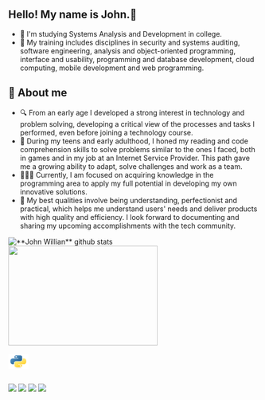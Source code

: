 ## Hello! My name is John.👋

- 🏫 I'm studying Systems Analysis and Development in college.
- 🌱 My training includes disciplines in security and systems auditing, software engineering, analysis and object-oriented programming, interface and usability, programming and database development, cloud computing, mobile development and web programming.
##

## 👤 About me
- 🔍 From an early age I developed a strong interest in technology and problem solving, developing a critical view of the processes and tasks I performed, even before joining a technology course.
- 🧠 During my teens and early adulthood, I honed my reading and code comprehension skills to solve problems similar to the ones I faced, both in games and in my job at an Internet Service Provider. This path gave me a growing ability to adapt, solve challenges and work as a team.
- 🧑🏽‍💻 Currently, I am focused on acquiring knowledge in the programming area to apply my full potential in developing my own innovative solutions.
- 🫡 My best qualities involve being understanding, perfectionist and practical, which helps me understand users' needs and deliver products with high quality and efficiency. I look forward to documenting and sharing my upcoming accomplishments with the tech community.

<div>
<img height="200em" align="center" src="https://github-readme-stats.vercel.app/api?username=Jz1nn&theme=gotham&show_icons=true&count_private=true&line_height=27" alt="**John Willian** github stats"/>
</a>
<img height="200em" width="300" align="center" src="https://github-readme-stats.vercel.app/api/top-langs/?username=Jz1nn&theme=outrun&hide_langs_below=1&line_height=27" />
<div style="display: inline_block"><br>
<img align="center" alt="John-Python" height="30" width="40" src="https://raw.githubusercontent.com/devicons/devicon/master/icons/python/python-original.svg">
</div>

##

<div> 
  <a href="https://www.youtube.com/channel/UCABHb7_H57V3o16ZmFcTW6w" target="_blank"><img src="https://img.shields.io/badge/YouTube-FF0000?style=for-the-badge&logo=youtube&logoColor=white" target="_blank"></a>
  <a href="https://instagram.com/jz1nn_" target="_blank"><img src="https://img.shields.io/badge/-Instagram-%23E4405F?style=for-the-badge&logo=instagram&logoColor=white" target="_blank"></a>
  <a href = "mailto:jz1nnwln@gmail.com"><img src="https://img.shields.io/badge/-Gmail-%23333?style=for-the-badge&logo=gmail&logoColor=white" target="_blank"></a>
  <a href="https://www.linkedin.com/in/jz1nnwln/" target="_blank"><img src="https://img.shields.io/badge/-LinkedIn-%230077B5?style=for-the-badge&logo=linkedin&logoColor=white" target="_blank"></a> 
</div>
